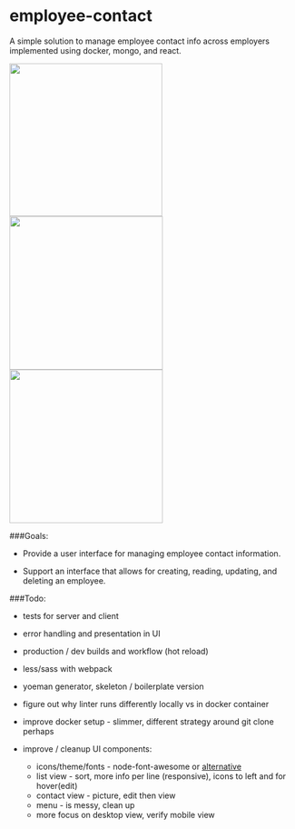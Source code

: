 # employee-contact
A simple solution to manage employee contact info across employers implemented using docker, mongo, and react.

<img src="https://cloud.githubusercontent.com/assets/1816471/15063802/28a677bc-131b-11e6-96e9-d970c960e926.png" width="269">
<img src="https://cloud.githubusercontent.com/assets/1816471/15063832/8c823596-131b-11e6-89dd-a27c2494afe9.png" width="270">
<img src="https://cloud.githubusercontent.com/assets/1816471/15063850/ba48a406-131b-11e6-8028-46c0b84b9532.png" width="270">

###Goals:

- Provide a user interface for managing employee contact information. 

- Support an interface that allows for creating, reading, updating, and deleting an employee.

###Todo:

- tests for server and client

- error handling and presentation in UI

- production / dev builds and workflow (hot reload)

- less/sass with webpack

- yoeman generator,  skeleton / boilerplate version

- figure out why linter runs differently locally vs in docker container

- improve docker setup - slimmer, different strategy around git clone perhaps

- improve / cleanup UI components:
  * icons/theme/fonts - node-font-awesome or [alternative](http://alternativeto.net/software/font-awesome/?sort=recentlikes)
  * list view - sort, more info per line (responsive), icons to left and for hover(edit)
  * contact view - picture, edit then view
  * menu - is messy, clean up
  * more focus on desktop view, verify mobile view
